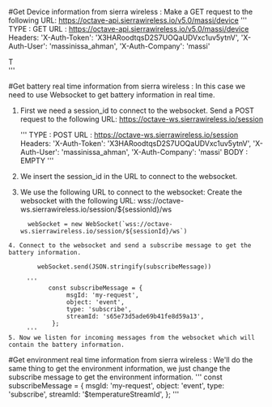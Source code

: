 #Get Device information from sierra wireless :
Make a GET request to the following URL:
https://octave-api.sierrawireless.io/v5.0/massi/device
'''
    TYPE : GET
    URL : https://octave-api.sierrawireless.io/v5.0/massi/device
    Headers:
        'X-Auth-Token': 'X3HARoodtqsD2S7UOQaUDVxc1uv5ytnV',
        'X-Auth-User': 'massinissa_ahman', 
        'X-Auth-Company': 'massi'

T   
'''

#Get battery real time information from sierra wireless :
In this case we need to use Websocket to get battery information in real time.
   1. First we need a session_id to connect to the websocket.
      Send a POST request to the following URL:
      https://octave-ws.sierrawireless.io/session

      '''
        TYPE : POST
        URL : https://octave-ws.sierrawireless.io/session
        Headers:
            'X-Auth-Token': 'X3HARoodtqsD2S7UOQaUDVxc1uv5ytnV',
            'X-Auth-User': 'massinissa_ahman', 
            'X-Auth-Company': 'massi'
        BODY : EMPTY
     '''
   2. We insert the session_id in the URL to connect to the websocket.
   3. We use the following URL to connect to the websocket:
      Create the websocket with the following URL:
            wss://octave-ws.sierrawireless.io/session/${sessionId}/ws

            webSocket = new WebSocket(`wss://octave-ws.sierrawireless.io/session/${sessionId}/ws`)
    
    4. Connect to the websocket and send a subscribe message to get the battery information.
            
            webSocket.send(JSON.stringify(subscribeMessage))
       
         '''
               const subscribeMessage = {
                    msgId: 'my-request',
                    object: 'event',
                    type: 'subscribe',
                    streamId: 's65e73d5ade69b41fe8d59a13',
                };
         '''
    5. Now we listen for incoming messages from the websocket which will contain the battery information.

#Get environment real time information from sierra wireless :
    We'll do the same thing to get the environment information, we just change the subscribe message to get the environment information.
    '''
        const subscribeMessage = {
            msgId: 'my-request',
            object: 'event',
            type: 'subscribe',
            streamId: '$temperatureStreamId',
        };
    '''
